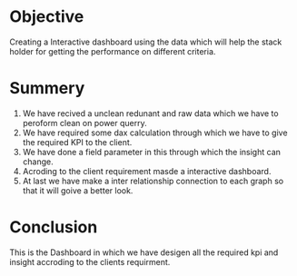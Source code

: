 # Objective
Creating a Interactive dashboard using the data which will help the stack holder for getting the performance on different criteria.

# Summery
1. We have recived a unclean redunant and raw data which we have to peroform clean on power querry.
2. We have required some dax calculation through which we have to give the required KPI to the client.
3. We have done a field parameter in this through which the insight can change.
4. Acroding to the client requirement masde a interactive dashboard.
5. At last we have make a inter relationship connection to each graph so that it will goive a better look.


 # Conclusion

 This is the Dashboard in which we have desigen all the required kpi and insight accroding to the clients requirment.

